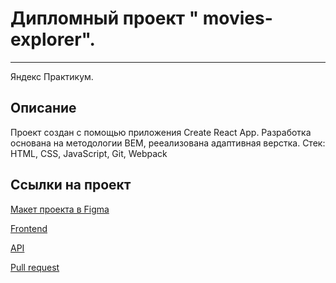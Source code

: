 
# Дипломный проект **" movies-explorer".**
----------------------------------

Яндекс Практикум.

## Описание

Проект создан с помощью приложения Create React App.
Разработка основана на методологии BEM, рееализована адаптивная верстка.
Стек:  HTML, CSS, JavaScript, Git, Webpack

## Ссылки на проект

[Макет проекта в Figma](https://disk.yandex.ru/d/SWUBP5Z-64AxNg)

[Frontend](https://starts.movies.nomoredomains.xyz)

[API](https://api.starts.movies.nomoredomains.xyz)

[Pull request](https://github.com/lomeshyza/movies-explorer-frontend/pull/4)
